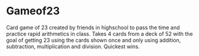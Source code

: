 # Gameof23
Card game of 23 created by friends in highschool to pass the time and practice rapid arithmetics in class. Takes 4 cards from a deck of 52 with the goal of getting 23 using the cards shown once and only using addition, subtraction, multiplication and division. Quickest wins.
